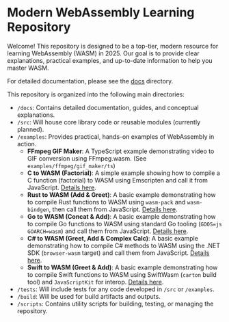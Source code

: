 # Modern WebAssembly Learning Repository

Welcome! This repository is designed to be a top-tier, modern resource for learning WebAssembly (WASM) in 2025. Our goal is to provide clear explanations, practical examples, and up-to-date information to help you master WASM.

For detailed documentation, please see the [docs](./docs) directory.

This repository is organized into the following main directories:
*   `/docs`: Contains detailed documentation, guides, and conceptual explanations.
*   `/src`: Will house core library code or reusable modules (currently planned).
*   `/examples`: Provides practical, hands-on examples of WebAssembly in action.
    *   **FFmpeg GIF Maker**: A TypeScript example demonstrating video to GIF conversion using FFmpeg.wasm. (See `examples/ffmpeg/gif_maker/ts`)
    *   **C to WASM (Factorial)**: A simple example showing how to compile a C function (factorial) to WASM using Emscripten and call it from JavaScript. [Details here](./examples/wasm/c_example/README.md).
    *   **Rust to WASM (Add & Greet)**: A basic example demonstrating how to compile Rust functions to WASM using `wasm-pack` and `wasm-bindgen`, then call them from JavaScript. [Details here](./examples/wasm/rust_example/README.md).
    *   **Go to WASM (Concat & Add)**: A basic example demonstrating how to compile Go functions to WASM using standard Go tooling (`GOOS=js GOARCH=wasm`) and call them from JavaScript. [Details here](./examples/wasm/go_example/README.md).
    *   **C# to WASM (Greet, Add & Complex Calc)**: A basic example demonstrating how to compile C# methods to WASM using the .NET SDK (`browser-wasm` target) and call them from JavaScript. [Details here](./examples/wasm/csharp_example/README.md).
    *   **Swift to WASM (Greet & Add)**: A basic example demonstrating how to compile Swift functions to WASM using SwiftWasm (`carton` build tool) and `JavaScriptKit` for interop. [Details here](./examples/wasm/swift_example/README.md).
*   `/tests`: Will include tests for any code developed in `/src` or `/examples`.
*   `/build`: Will be used for build artifacts and outputs.
*   `/scripts`: Contains utility scripts for building, testing, or managing the repository.

